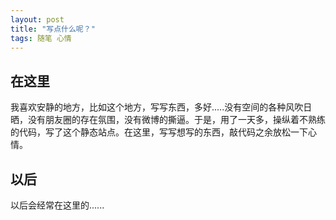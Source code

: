 ```yaml
---
layout: post
title: "写点什么呢？"
tags: 随笔 心情
---
```


## 在这里

我喜欢安静的地方，比如这个地方，写写东西，多好.....没有空间的各种风吹日晒，没有朋友圈的存在氛围，没有微博的撕逼。于是，用了一天多，操纵着不熟练的代码，写了这个静态站点。在这里，写写想写的东西，敲代码之余放松一下心情。

## 以后

以后会经常在这里的......





